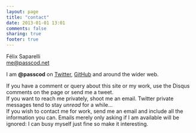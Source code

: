 ```yaml
---
layout: page
title: "contact"
date: 2013-01-01 13:01
comments: false
sharing: true
footer: true
---
```


Félix Saparelli  
me@passcod.net

I am __@passcod__ on [Twitter],
[GitHub] and around the wider web.


If you have a comment or query
about this site or my work, use
the Disqus comments on the page
or send me a tweet.  
If you want to reach me privately,
shoot me an email. Twitter private
messages tend to stay _unread_ for
a while…  
If you wish to contact me for work,
send me an email and include all the
information you can. Emails merely
only asking if I am available will
be ignored: I can busy myself just
fine so make it interesting.

[Twitter]: https://twitter.com
[GitHub]: https://github.com